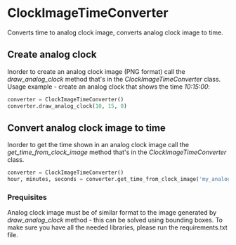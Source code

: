 # ClockImageTimeConverter
Converts time to analog clock image, converts analog clock image to time.

## Create analog clock
Inorder to create an analog clock image (PNG format) call the *draw_analog_clock* method that's in the *ClockImageTimeConverter* class.
Usage example - create an analog clock that shows the time _10:15:00_:
```python
converter = ClockImageTimeConverter()
converter.draw_analog_clock(10, 15, 0)
```
## Convert analog clock image to time
Inorder to get the time shown in an analog clock image call the *get_time_from_clock_image* method that's in the *ClockImageTimeConverter* class.
```python
converter = ClockImageTimeConverter()
hour, minutes, seconds = converter.get_time_from_clock_image('my_analog_clock.png')
```
### Prequisites
Analog clock image must be of similar format to the image generated by *draw_analog_clock* method - this can be solved using bounding boxes.
To make sure you have all the needed libraries, please run the requirements.txt file.
